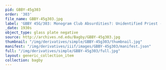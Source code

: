 ```yaml
---
pid: GBBY-45g303
order: '303'
file_name: GBBY-45g303.jpg
label: 'GBBY 45G/303: Monogram Club Absurdities?: Unidentified Priest - c1930s'
_date: 1930s
object_type: glass plate negative
source: http://archives.nd.edu/Bagby/GBBY-45g303.jpg
thumbnail: "/img/derivatives/simple/GBBY-45g303/thumbnail.jpg"
manifest: "/img/derivatives/iiif/images/GBBY-45g303/manifest.json"
full: "/img/derivatives/simple/GBBY-45g303/full.jpg"
layout: generic_collection_item
collection: bagby
---
```

